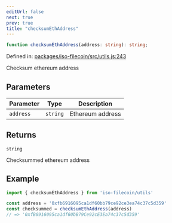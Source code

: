 ```yaml
---
editUrl: false
next: true
prev: true
title: "checksumEthAddress"
---
```


```ts
function checksumEthAddress(address: string): string;
```

Defined in: [packages/iso-filecoin/src/utils.js:243](https://github.com/hugomrdias/filecoin/blob/main/packages/iso-filecoin/src/utils.js#L243)

Checksum ethereum address

## Parameters

| Parameter | Type | Description |
| ------ | ------ | ------ |
| `address` | `string` | Ethereum address |

## Returns

`string`

Checksummed ethereum address

## Example

```ts twoslash
import { checksumEthAddress } from 'iso-filecoin/utils'

const address = '0xfb6916095ca1df60bb79ce92ce3ea74c37c5d359'
const checksummed = checksumEthAddress(address)
// => '0xfB6916095ca1df60bB79Ce92cE3Ea74c37c5d359'
```
